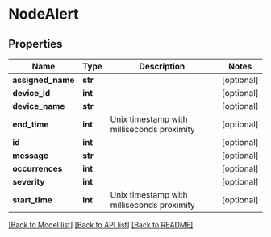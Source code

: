 # NodeAlert

## Properties
Name | Type | Description | Notes
------------ | ------------- | ------------- | -------------
**assigned_name** | **str** |  | [optional] 
**device_id** | **int** |  | [optional] 
**device_name** | **str** |  | [optional] 
**end_time** | **int** | Unix timestamp with milliseconds proximity | [optional] 
**id** | **int** |  | [optional] 
**message** | **str** |  | [optional] 
**occurrences** | **int** |  | [optional] 
**severity** | **int** |  | [optional] 
**start_time** | **int** | Unix timestamp with milliseconds proximity | [optional] 

[[Back to Model list]](../README.md#documentation-for-models) [[Back to API list]](../README.md#documentation-for-api-endpoints) [[Back to README]](../README.md)



